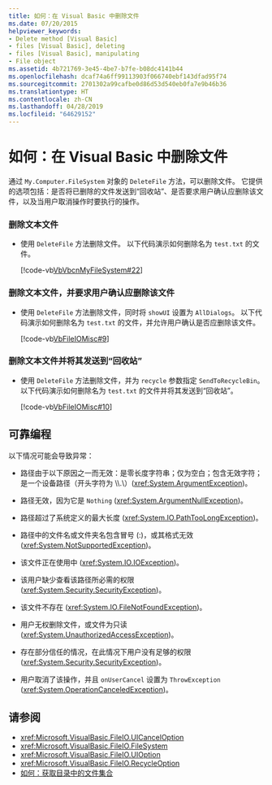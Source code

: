 ```yaml
---
title: 如何：在 Visual Basic 中删除文件
ms.date: 07/20/2015
helpviewer_keywords:
- Delete method [Visual Basic]
- files [Visual Basic], deleting
- files [Visual Basic], manipulating
- File object
ms.assetid: 4b721769-3e45-4be7-b7fe-b08dc4141b44
ms.openlocfilehash: dcaf74a6ff99113903f066740ebf143dfad95f74
ms.sourcegitcommit: 2701302a99cafbe0d86d53d540eb0fa7e9b46b36
ms.translationtype: HT
ms.contentlocale: zh-CN
ms.lasthandoff: 04/28/2019
ms.locfileid: "64629152"
---
```

# <a name="how-to-delete-a-file-in-visual-basic"></a>如何：在 Visual Basic 中删除文件
通过 `My.Computer.FileSystem` 对象的 `DeleteFile` 方法，可以删除文件。 它提供的选项包括：是否将已删除的文件发送到“回收站”、是否要求用户确认应删除该文件，以及当用户取消操作时要执行的操作。  
  
### <a name="to-delete-a-text-file"></a>删除文本文件  
  
- 使用 `DeleteFile` 方法删除文件。 以下代码演示如何删除名为 `test.txt` 的文件。  
  
     [!code-vb[VbVbcnMyFileSystem#22](~/samples/snippets/visualbasic/VS_Snippets_VBCSharp/VbVbcnMyFileSystem/VB/Class1.vb#22)]  
  
### <a name="to-delete-a-text-file-and-ask-the-user-to-confirm-that-the-file-should-be-deleted"></a>删除文本文件，并要求用户确认应删除该文件  
  
- 使用 `DeleteFile` 方法删除文件，同时将 `showUI` 设置为 `AllDialogs`。 以下代码演示如何删除名为 `test.txt` 的文件，并允许用户确认是否应删除该文件。  
  
     [!code-vb[VbFileIOMisc#9](~/samples/snippets/visualbasic/VS_Snippets_VBCSharp/VbFileIOMisc/VB/Class1.vb#9)]  
  
### <a name="to-delete-a-text-file-and-send-it-to-the-recycle-bin"></a>删除文本文件并将其发送到“回收站”  
  
- 使用 `DeleteFile` 方法删除文件，并为 `recycle` 参数指定 `SendToRecycleBin`。 以下代码演示如何删除名为 `test.txt` 的文件并将其发送到“回收站”。  
  
     [!code-vb[VbFileIOMisc#10](~/samples/snippets/visualbasic/VS_Snippets_VBCSharp/VbFileIOMisc/VB/Class1.vb#10)]  
  
## <a name="robust-programming"></a>可靠编程  
 以下情况可能会导致异常：  
  
- 路径由于以下原因之一而无效：是零长度字符串；仅为空白；包含无效字符；是一个设备路径（开头字符为 \\\\.\\）(<xref:System.ArgumentException>)。  
  
- 路径无效，因为它是 `Nothing` (<xref:System.ArgumentNullException>)。  
  
- 路径超过了系统定义的最大长度 (<xref:System.IO.PathTooLongException>)。  
  
- 路径中的文件名或文件夹名包含冒号 (:)，或其格式无效 (<xref:System.NotSupportedException>)。  
  
- 该文件正在使用中 (<xref:System.IO.IOException>)。  
  
- 该用户缺少查看该路径所必需的权限 (<xref:System.Security.SecurityException>)。  
  
- 该文件不存在 (<xref:System.IO.FileNotFoundException>)。  
  
- 用户无权删除文件，或文件为只读 (<xref:System.UnauthorizedAccessException>)。  
  
- 存在部分信任的情况，在此情况下用户没有足够的权限 (<xref:System.Security.SecurityException>)。  
  
- 用户取消了该操作，并且 `onUserCancel` 设置为 `ThrowException` (<xref:System.OperationCanceledException>)。  
  
## <a name="see-also"></a>请参阅

- <xref:Microsoft.VisualBasic.FileIO.UICancelOption>
- <xref:Microsoft.VisualBasic.FileIO.FileSystem>
- <xref:Microsoft.VisualBasic.FileIO.UIOption>
- <xref:Microsoft.VisualBasic.FileIO.RecycleOption>
- [如何：获取目录中的文件集合](../../../../visual-basic/developing-apps/programming/drives-directories-files/how-to-get-the-collection-of-files-in-a-directory.md)
